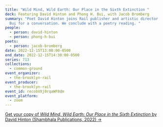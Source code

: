 ```yaml
---
title: "Wild Mind, Wild Earth: Our Place in the Sixth Extinction "
deck: Featuring David Hinton and Phong H. Bui, with Jacob Bromberg
summary: "Poet David Hinton joins Rail publisher and artistic director Phong H.
  Bui for a conversation. We conclude with a poetry reading. "
people:
  - person: david-hinton
  - person: phong-h-bui
poets:
  - person: jacob-bromberg
date: 2022-12-15T13:00:00-0500
end_date: 2022-12-15T14:30:00-0500
series: 713
collections:
  - common-ground
event_organizer:
  - the-brooklyn-rail
event_producer:
  - the-brooklyn-rail
event_id: recobVXj9rqaWF8dm
event_platform:
  - zoom
---
```

[G﻿et your copy of *Wild Mind, Wild Earth: Our Place in the Sixth Extinction* by David Hinton (Shambhala Publications, 2022) → ](https://www.shambhala.com/wild-mind-wild-earth-9781645471479.html)